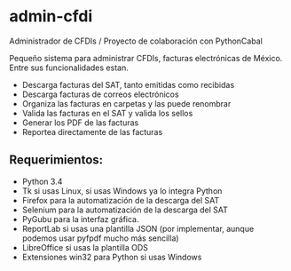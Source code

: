 # admin-cfdi
Administrador de CFDIs / Proyecto de colaboración con PythonCabal

Pequeño sistema para administrar CFDIs, facturas electrónicas de México. Entre sus funcionalidades estan.

 - Descarga facturas del SAT, tanto emitidas como recibidas
 - Descarga facturas de correos electrónicos
 - Organiza las facturas en carpetas y las puede renombrar
 - Valida las facturas en el SAT y valida los sellos
 - Generar los PDF de las facturas
 - Reportea directamente de las facturas

## Requerimientos:

- Python 3.4
- Tk si usas Linux, si usas Windows ya lo integra Python
- Firefox para la automatización de la descarga del SAT
- Selenium para la automatización de la descarga del SAT
- PyGubu para la interfaz gráfica.
- ReportLab si usas una plantilla JSON (por implementar, aunque podemos usar pyfpdf mucho más sencilla)
- LibreOffice si usas la plantilla ODS
- Extensiones win32 para Python si usas Windows

